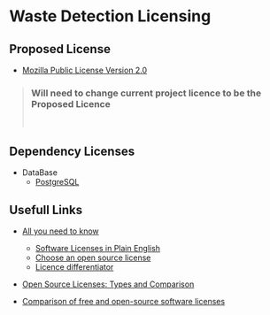 # Waste Detection Licensing

## Proposed License

- [Mozilla Public License Version 2.0](https://www.mozilla.org/en-US/MPL/2.0/)  

> ### Will need to change current project licence to be the Proposed Licence  
>
> </br>
>

## Dependency Licenses

- DataBase
  - [PostgreSQL](https://licenses.nuget.org/PostgreSQL)  

## Usefull Links

- [All you need to know](https://github.com/readme/guides/open-source-licensing)  
  - [Software Licenses in Plain English](https://www.tldrlegal.com/)  
  - [Choose an open source license](https://choosealicense.com/)  
  - [Licence differentiator](http://oss-watch.ac.uk/apps/licdiff/)  

- [Open Source Licenses: Types and Comparison](https://snyk.io/learn/open-source-licenses/)

- [Comparison of free and open-source software licenses](https://en.wikipedia.org/wiki/Comparison_of_free_and_open-source_software_licenses)  

